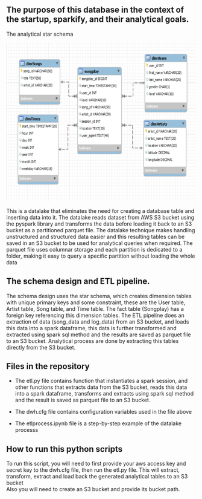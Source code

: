 ## The purpose of this database in the context of the startup, sparkify, and their analytical goals.

<p> The analytical star schema </p>
<img src="https://github.com/CharlesIro1125/DataWarehouse/blob/master/ETL_Redshift_Warehouse2/analyticSchema.png" alt="schema" width="600" height="420" />


This is a datalake that eliminates the need for creating a database table and inserting data into it. The datalake reads dataset from AWS S3 bucket using the pyspark library and transforms the data before loading it back to an S3 bucket as a partitioned parquet file. The datalake technique makes handling unstructured and structured data easier and this resulting tables can be saved in an S3 bucket to be used for analytical queries when required. The parquet file uses columnar storage and each partition is dedicated to a folder, making it easy to query a specific partition without loading the whole data<br>


## The schema design and ETL pipeline.
     
The schema design uses the star schema, which creates dimension tables with unique primary keys and some constraint, these are the User table, Artist table, Song table, and Time table. The fact table (Songplay) has a foreign key referencing this dimension tables.
The ETL pipeline does an extraction of data (song_data and log_data) from an S3 bucket, and loads this data into a spark dataframe, this data is further transformed and extracted using spark sql method and the results are saved as parquet file to an S3 bucket. Analytical process are done by extracting this tables directly from the S3 bucket.
 

## Files in the repository

- The etl.py file contains function that instantiates a spark session, and other functions that extracts data from the S3 bucket, reads this data into a spark dataframe, transforms and extracts using spark sql method and the result is saved as parquet file to an S3 bucket.

- The dwh.cfg file contains configuration variables used in the file above

- The etlprocess.ipynb file is a step-by-step example of the datalake processs

## How to run this python scripts

To run this script, you will need to first provide your aws access key and secret key to the dwh.cfg file, then run the etl.py file. This will extract, transform, extract and load back the generated analytical tables to an S3 bucket<br>
Also you will need to create an S3 bucket and provide its bucket path.



